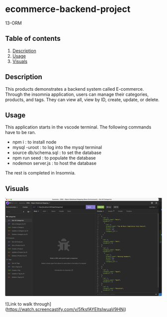# ecommerce-backend-project
13-ORM

  ## Table of contents
  1. [Description](#description)
  2. [Usage](#usage)
  3. [Visuals](#visuals)
  

  ## Description
This products demonstrates a backend system called E-commerce. Through the insomnia application, users can manage their categories, products, and tags. They can view all, view by ID, create, update, or delete. 

  ## Usage
  This application starts in the vscode terminal. The following commands have to be ran. 
  - npm i : to install node
  - mysql -uroot : to log into the mysql terminal
  - source db/schema.sql : to set the database
  - npm run seed : to populate the database 
  - nodemon server.js : to host the database

  The rest is completed in Insomnia. 

  ## Visuals

 ![Alt text](./Pasted%20Graphic%201.png)

 ![Link to walk through] (https://watch.screencastify.com/v/5fksfAYEItsIwuaV9HNj)